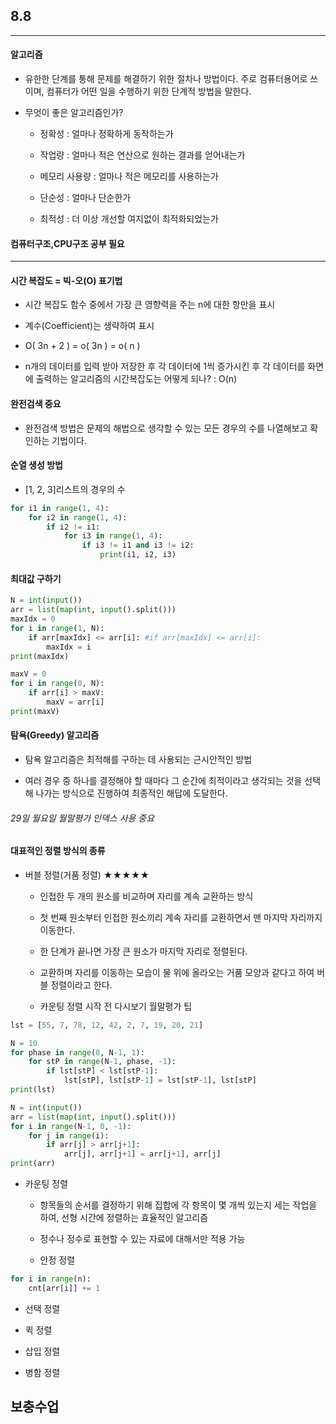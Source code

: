 ## 8.8

----

#### 알고리즘

- 유한한 단계를 통해 문제를 해결하기 위한 절차나 방법이다. 주로 컴퓨터용어로 쓰이며, 컴퓨터가 어떤 일을 수행하기 위한 단계적 방법을 말한다.

- 무엇이 좋은 알고리즘인가?
  
  - 정확성 : 얼마나 정확하게 동작하는가
  
  - 작업량 : 얼마나 적은 연산으로 원하는 결과를 얻어내는가
  
  - 메모리 사용량 : 얼마나 적은 메모리를 사용하는가
  
  - 단순성 : 얼마나 단순한가
  
  - 최적성 : 더 이상 개선할 여지없이 최적화되었는가

#### 컴퓨터구조,CPU구조 공부 필요

---

#### 시간 복잡도 = 빅-오(O) 표기법

- 시간 복잡도 함수 중에서 가장 큰 영향력을 주는 n에 대한 항만을 표시

- 계수(Coefficient)는 생략하여 표시

- O( 3n + 2 ) = o( 3n ) = o( n )

- n개의 데이터를 입력 받아 저장한 후 각 데이터에 1씩 증가시킨 후 각 데이터를 화면에 출력하는 알고리즘의 시간복잡도는 어떻게 되나? : O(n)

#### 완전검색 중요

- 완전검색 방법은 문제의 해법으로 생각할 수 있는 모든 경우의 수를 나열해보고 확인하는 기법이다.

#### 순열 생성 방법

- [1, 2, 3]리스트의 경우의 수

```python
for i1 in range(1, 4):
    for i2 in range(1, 4):
        if i2 != i1:
            for i3 in range(1, 4):
                if i3 != i1 and i3 != i2:
                    print(i1, i2, i3)
```

#### 최대값 구하기

```python
N = int(input())
arr = list(map(int, input().split()))
maxIdx = 0
for i in range(1, N):
    if arr[maxIdx] <= arr[i]: #if arr[maxIdx] <= arr[i]:
        maxIdx = i
print(maxIdx)

maxV = 0
for i in range(0, N):
    if arr[i] > maxV:
        maxV = arr[i]
print(maxV)
```

#### 탐욕(Greedy) 알고리즘

- 탐욕 알고리즘은 최적해를 구하는 데 사용되는 근시안적인 방법

- 여러 경우 중 하나를 결정해야 할 때마다 그 순간에 최적이라고 생각되는 것을 선택해 나가는 방식으로 진행하여 최종적인 해답에 도달한다.

###### 29일 월요일 월말평가 인덱스 사용 중요

#### 대표적인 정렬 방식의 종류

- 버블 정렬(거품 정렬) ★★★★★
  
  - 인접한 두 개의 원소를 비교하며 자리를 계속 교환하는 방식
  
  - 첫 번째 원소부터 인접한 원소끼리 계속 자리를 교환하면서 맨 마지막 자리까지 이동한다.
  
  - 한 단계가 끝나면 가장 큰 원소가 마지막 자리로 정렬된다.
  
  - 교환하며 자리를 이동하는 모습이 물 위에 올라오는 거품 모양과 같다고 하여 버블 정렬이라고 한다.
  
  - 카운팅 정렬 시작 전 다시보기 월말평가 팁

```python
lst = [55, 7, 78, 12, 42, 2, 7, 19, 20, 21]

N = 10
for phase in range(0, N-1, 1):
    for stP in range(N-1, phase, -1):
        if lst[stP] < lst[stP-1]:
            lst[stP], lst[stP-1] = lst[stP-1], lst[stP]
print(lst)
```

```python
N = int(input())
arr = list(map(int, input().split()))
for i in range(N-1, 0, -1):
    for j in range(i):
        if arr[j] > arr[j+1]:
            arr[j], arr[j+1] = arr[j+1], arr[j]
print(arr)
```

- 카운팅 정렬
  
  - 항목들의 순서를 결정하기 위해 집합에 각 항목이 몇 개씩 있는지 세는 작업을 하여, 선형 시간에 정렬하는 효율적인 알고리즘
  
  - 정수나 정수로 표현할 수 있는 자료에 대해서만 적용 가능
  
  - 안정 정렬

```python
for i in range(n):
    cnt[arr[i]] += 1
```

- 선택 정렬

- 퀵 정렬

- 삽입 정렬

- 병함 정렬







## 보충수업
